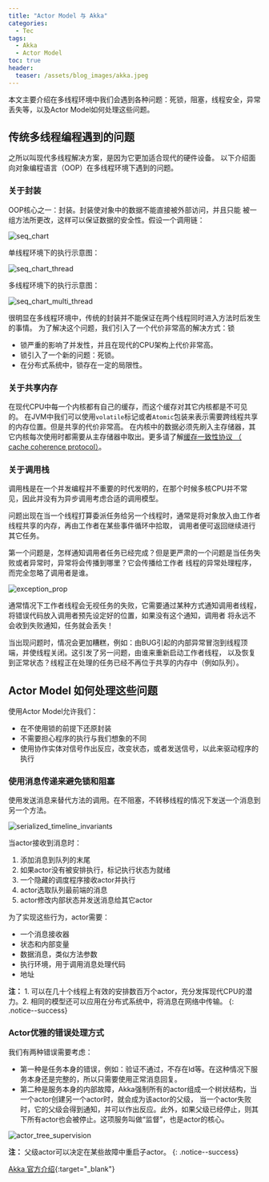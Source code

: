 ```yaml
---
title: "Actor Model 与 Akka"
categories:
  - Tec
tags:
  - Akka
  - Actor Model
toc: true
header:
  teaser: /assets/blog_images/akka.jpeg
---
```

本文主要介绍在多线程环境中我们会遇到各种问题：死锁，阻塞，线程安全，异常丢失等，以及Actor Model如何处理这些问题。

## 传统多线程编程遇到的问题
之所以叫现代多线程解决方案，是因为它更加适合现代的硬件设备。
以下介绍面向对象编程语言（OOP）在多线程环境下遇到的问题。
### 关于封装
OOP核心之一：封装。封装使对象中的数据不能直接被外部访问，并且只能
被一组方法所更改，这样可以保证数据的安全性。假设一个调用链：

![seq_chart](/assets/blog_images/seq_chart.png)

单线程环境下的执行示意图：

![seq_chart_thread](/assets/blog_images/seq_chart_thread.png)

多线程环境下的执行示意图：

![seq_chart_multi_thread](/assets/blog_images/seq_chart_multi_thread.png)

很明显在多线程环境中，传统的封装并不能保证在两个线程同时进入方法时后发生的事情。
为了解决这个问题，我们引入了一个代价非常高的解决方式：锁
* 锁严重的影响了并发性，并且在现代的CPU架构上代价非常高。
* 锁引入了一个新的问题：死锁。
* 在分布式系统中，锁存在一定的局限性。

### 关于共享内存
在现代CPU中每一个内核都有自己的缓存，而这个缓存对其它内核都是不可见的。
在JVM中我们可以使用`volatile`标记或者`Atomic`包装来表示需要跨线程共享的内存位置。但是共享的代价非常高。
在内核中的数据必须先刷入主存储器，其它内核每次使用时都需要从主存储器中取出。更多请了解[缓存一致性协议
（ cache coherence protocol）](https://en.wikipedia.org/wiki/Cache_coherence)。

### 关于调用栈
调用栈是在一个并发编程并不重要的时代发明的，在那个时候多核CPU并不常见，因此并没有为异步调用考虑合适的调用模型。

问题出现在当一个线程打算委派任务给另一个线程时，通常是将对象放入由工作者线程共享的内存，再由工作者在某些事件循环中拾取，
调用者便可返回继续进行其它任务。

第一个问题是，怎样通知调用者任务已经完成？但是更严肃的一个问题是当任务失败或者异常时，异常将会传播到哪里？它会传播给工作者
线程的异常处理程序，而完全忽略了调用者是谁。

![exception_prop](/assets/blog_images/exception_prop.png)

通常情况下工作者线程会无视任务的失败，它需要通过某种方式通知调用者线程，将错误代码放入调用者预先设定好的位置，如果没有这个通知，调用者
将永远不会收到失败通知，任务就会丢失！

当出现问题时，情况会更加糟糕，例如：由BUG引起的内部异常冒泡到线程顶端，并使线程关闭。这引发了另一问题，由谁来重新启动工作者线程，
以及恢复到正常状态？线程正在处理的任务已经不再位于共享的内存中（例如队列）。

## Actor Model 如何处理这些问题
使用Actor Model允许我们：
- 在不使用锁的前提下还原封装
- 不需要担心程序的执行与我们想象的不同
- 使用协作实体对信号作出反应，改变状态，或者发送信号，以此来驱动程序的执行

### 使用消息传递来避免锁和阻塞
使用发送消息来替代方法的调用。在不阻塞，不转移线程的情况下发送一个消息到另一个方法。

![serialized_timeline_invariants](/assets/blog_images/serialized_timeline_invariants.png)

当actor接收到消息时：

1. 添加消息到队列的末尾
2. 如果actor没有被安排执行，标记执行状态为就绪
3. 一个隐藏的调度程序接收actor并执行
4. actor选取队列最前端的消息
5. actor修改内部状态并发送消息给其它actor

为了实现这些行为，actor需要：

- 一个消息接收器
- 状态和内部变量
- 数据消息，类似方法参数
- 执行环境，用于调用消息处理代码
- 地址

**注：** 1. 可以在几十个线程上有效的安排数百万个actor，充分发挥现代CPU的潜力。2. 相同的模型还可以应用在分布式系统中，将消息在网络中传输。
{: .notice--success}


### Actor优雅的错误处理方式
我们有两种错误需要考虑：

- 第一种是任务本身的错误，例如：验证不通过，不存在Id等。在这种情况下服务本身还是完整的，所以只需要使用正常消息回复。
- 第二种是服务本身的内部故障，Akka强制所有的actor组成一个树状结构，当一个actor创建另一个actor时，就会成为该actor的父级，
当一个actor失败时，它的父级会得到通知，并可以作出反应。此外，如果父级已经停止，则其下所有actor也会被停止。这项服务叫做“监督”，也是actor的核心。

![actor_tree_supervision](/assets/blog_images/actor_tree_supervision.png)

**注：** 父级actor可以决定在某些故障中重启子actor。
{: .notice--success}

[Akka 官方介绍](https://doc.akka.io/docs/akka/current/guide/introduction.html){:target="_blank"}